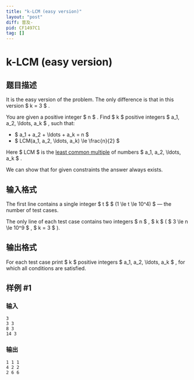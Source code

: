 ```yaml
---
title: "k-LCM (easy version)"
layout: "post"
diff: 普及-
pid: CF1497C1
tag: []
---
```


# k-LCM (easy version)

## 题目描述

It is the easy version of the problem. The only difference is that in this version $ k = 3 $ .

You are given a positive integer $ n $ . Find $ k $ positive integers $ a_1, a_2, \ldots, a_k $ , such that:

- $ a_1 + a_2 + \ldots + a_k = n $
- $ LCM(a_1, a_2, \ldots, a_k) \le \frac{n}{2} $

Here $ LCM $ is the [least common multiple](https://en.wikipedia.org/wiki/Least_common_multiple) of numbers $ a_1, a_2, \ldots, a_k $ .

We can show that for given constraints the answer always exists.

## 输入格式

The first line contains a single integer $ t $ $ (1 \le t \le 10^4) $ — the number of test cases.

The only line of each test case contains two integers $ n $ , $ k $ ( $ 3 \le n \le 10^9 $ , $ k = 3 $ ).

## 输出格式

For each test case print $ k $ positive integers $ a_1, a_2, \ldots, a_k $ , for which all conditions are satisfied.

## 样例 #1

### 输入

```
3
3 3
8 3
14 3
```

### 输出

```
1 1 1
4 2 2
2 6 6
```

